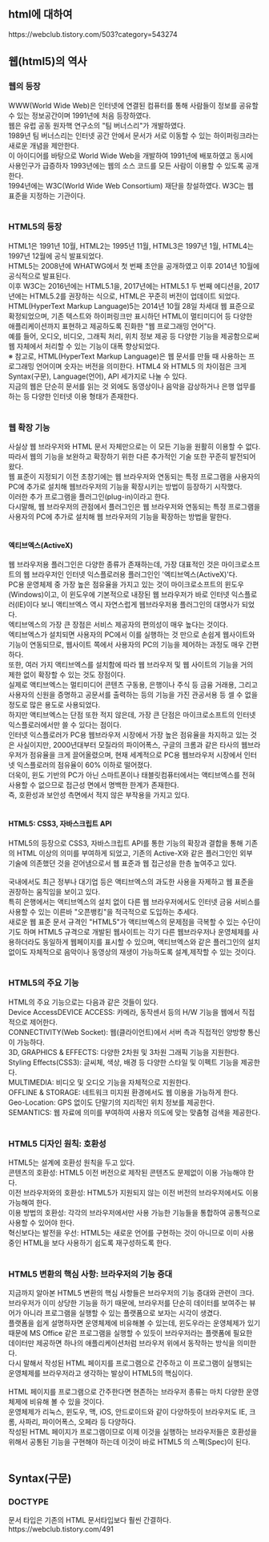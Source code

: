 <h2>html에 대하여</h2>
https://webclub.tistory.com/503?category=543274<br>
<h2>웹(html5)의 역사</h2>
<h3>웹의 등장</h3>
WWW(World Wide Web)은 인터넷에 연결된 컴퓨터를 통해 사람들이 정보를 공유할 수 있는 정보공간이며 1991년에 처음 등장하였다. <br>
웹은 유럽 공동 원자핵 연구소의 "팀 버너스리"가 개발하였다. <br>
1989년 팀 버너스리는 인터넷 공간 안에서 문서가 서로 이동할 수 있는 하이퍼링크라는 새로운 개념을 제안한다. <br>
이 아이디어를 바탕으로 World Wide Web을 개발하여 1991년에 배포하였고 동시에 사용인구가 급증하자 1993년에는 웹의 소스 코드를 모든 사람이 이용할 수 있도록 공개한다. <br>
1994년에는 W3C(World Wide Web Consortium) 재단을 창설하였다. W3C는 웹 표준을 지정하는 기관이다. <br>
<br>
<h3>HTML5의 등장</h3>
HTML1은 1991년 10월, HTML2는 1995년 11월, HTML3은 1997년 1월, HTML4는 1997년 12월에 공식 발표되었다. <br>
HTML5는 2008년에 WHATWG에서 첫 번째 초안을 공개하였고 이후 2014년 10월에 공식적으로 발표된다. <br>
이후 W3C는 2016년에는 HTML5.1을, 2017년에는 HTML5.1 두 번째 에디션을, 2017년에는 HTML5.2를 권장하는 식으로, HTML은 꾸준히 버전이 업데이트 되었다. <br>
HTML(HyperText Markup Language)5는 2014년 10월 28일 차세대 웹 표준으로 확정되었으며, 기존 텍스트와 하이퍼링크만 표시하던 HTML이 멀티미디어 등 다양한 애플리케이션까지 표현하고 제공하도록 진화한 "웹 프로그래밍 언어"다. <br>
예를 들어, 오디오, 비디오, 그래픽 처리, 위치 정보 제공 등 다양한 기능을 제공함으로써 웹 자체에서 처리할 수 있는 기능이 대폭 향상되었다. <br>
※ 참고로, HTML(HyperText Markup Language)은 웹 문서를 만들 때 사용하는 프로그래밍 언어이며 숫자는 버전을 의미한다. HTML4 와 HTML5 의 차이점은 크게 Syntax(구문), Language(언어), API 세가지로 나눌 수 있다. <br>
지금의 웹은 단순히 문서를 읽는 것 외에도 동영상이나 음악을 감상하거나 은행 업무를 하는 등 다양한 인터넷 이용 형태가 존재한다. <br>
<br>
<h3>웹 확장 기능</h3>
사실상 웹 브라우저와 HTML 문서 자체만으로는 이 모든 기능을 원활히 이용할 수 없다. <br>
따라서 웹의 기능을 보완하고 확장하기 위한 다른 추가적인 기술 또한 꾸준히 발전되어왔다. <br> 
웹 표준이 지정되기 이전 초창기에는 웹 브라우저와 연동되는 특정 프로그램을 사용자의 PC에 추가로 설치해 웹브라우저의 기능을 확장시키는 방법이 등장하기 시작했다. <br>
이러한 추가 프로그램을 플러그인(plug-in)이라고 한다. <br>
다시말해, 웹 브라우저의 관점에서 플러그인은 웹 브라우저와 연동되는 특정 프로그램을 사용자의 PC에 추가로 설치해 웹 브라우저의 기능을 확장하는 방법을 말한다. <br>
<br>
<h4>엑티브엑스(ActiveX)</h4>
웹 브라우저용 플러그인은 다양한 종류가 존재하는데, 가장 대표적인 것은 마이크로소프트의 웹 브라우저인 인터넷 익스플로러용 플러그인인 '엑티브엑스(ActiveX)'다. <br>
PC용 운영체제 중 가장 높은 점유율을 가지고 있는 것이 마이크로소프트의 윈도우(Windows)이고, 이 윈도우에 기본적으로 내장된 웹 브라우저가 바로 인터넷 익스플로러(IE)이다 보니 액티브엑스 역시 자연스럽게 웹브라우저용 플러그인의 대명사가 되었다. <br>
엑티브엑스의 가장 큰 장점은 서비스 제공자의 편의성이 매우 높다는 것이다. <br>
엑티브엑스가 설치되면 사용자의 PC에서 이를 실행하는 것 만으로 손쉽게 웹사이트와 기능이 연동되므로, 웹사이트 쪽에서 사용자의 PC의 기능을 제어하는 과정도 매우 간편하다. <br>
또한, 여러 가지 액티브엑스를 설치함에 따라 웹 브라우저 및 웹 사이트의 기능을 거의 제한 없이 확장할 수 있는 것도 장점이다. <br>
실제로 액티브엑스는 멀티미디어 콘텐츠 구동용, 은행이나 주식 등 금융 거래용, 그리고 사용자의 신원을 증명하고 공문서를 출력하는 등의 기능을 가진 관공서용 등 셀 수 없을 정도로 많은 용도로 사용되었다. <br>
하지만 액티브엑스는 단점 또한 적지 않은데, 가장 큰 단점은 마이크로소프트의 인터넷 익스플로러에서만 쓸 수 있다는 점이다. <br>
인터넷 익스플로러가 PC용 웹브라우저 시장에서 가장 높은 점유율을 차지하고 있는 것은 사실이지만, 2000년대부터 모질라의 파이어폭스, 구글의 크롬과 같은 타사의 웹브라우저가 점유율을 크게 끌어올렸으며, 현재 세계적으로 PC용 웹브라우저 시장에서 인터넷 익스플로러의 점유율이 60% 이하로 떨어졌다. <br>
더욱이, 윈도 기반의 PC가 아닌 스마트폰이나 태블릿컴퓨터에서는 액티브엑스를 전혀 사용할 수 없으므로 접근성 면에서 명백한 한계가 존재한다. <br>
즉, 호환성과 보안성 측면에서 적지 않은 부작용을 가지고 있다. <br>
<br>
<h4>HTML5: CSS3, 자바스크립트 API</h4>
HTML5의 등장으로 CSS3, 자바스크립트 API를 통한 기능의 확장과 결합을 통해 기존의 HTML 이상의 의미를 부여하게 되었고, 기존의 Active-X와 같은 플러그인인 외부 기술에 의존했던 것을 걷어냄으로서 웹 표준과 웹 접근성을 한층 높여주고 있다. <br>
<br>
국내에서도 최근 정부나 대기업 등은 액티브엑스의 과도한 사용을 자제하고 웹 표준을 권장하는 움직임을 보이고 있다. <br>
특히 은행에서는 액티브엑스의 설치 없이 다른 웹 브라우저에서도 인터넷 금융 서비스를 사용할 수 있는 이른바 "오픈뱅킹"을 적극적으로 도입하는 추세다. <br>
새로운 웹 표준 문서 규격인 "HTML5"가 액티브엑스의 문제점을 극복할 수 있는 수단이기도 하며 HTML5 규격으로 개발된 웹사이트는 각기 다른 웹브라우저나 운영체제를 사용하더라도 동일하게 웹페이지를 표시할 수 있으며, 액티브엑스와 같은 플러그인의 설치 없이도 자체적으로 음악이나 동영상의 재생이 가능하도록 설계,제작할 수 있는 것이다. <br>
<br>
<h3>HTML5의 주요 기능</h3>
HTML의 주요 기능으로는 다음과 같은 것들이 있다. <br>
Device AccessDEVICE ACCESS: 카메라, 동작센서 등의 H/W 기능을 웹에서 직접적으로 제어한다. <br>
CONNECTIVITY(Web Socket): 웹(클라이언트)에서 서버 측과 직접적인 양방향 통신이 가능하다. <br>
3D, GRAPHICS & EFFECTS: 다양한 2차원 및 3차원 그래픽 기능을 지원한다. <br>
Styling Effects(CSS3): 글씨체, 색상, 배경 등 다양한 스타일 및 이펙트 기능을 제공한다. <br>
MULTIMEDIA: 비디오 및 오디오 기능을 자체적으로 지원한다. <br>
OFFLINE & STORAGE: 네트워크 미지원 환경에서도 웹 이용을 가능하게 한다. <br>
Geo-Location: GPS 없이도 단말기의 지리적인 위치 정보를 제공한다. <br>
SEMANTICS: 웹 자료에 의미를 부여하여 사용자 의도에 맞는 맞춤형 검색을 제공한다. <br>
<br>
<h3>HTML5 디자인 원칙: 호환성</h3>
HTML5는 설계에 호환성 원칙을 두고 있다. <br>
콘텐츠의 호환성: HTML5 이전 버전으로 제작된 콘텐츠도 문제없이 이용 가능해야 한다. <br>
이전 브라우저와의 호환성: HTML5가 지원되지 않는 이전 버전의 브라우저에서도 이용 가능해여 한다. <br>
이용 방법의 호환성: 각각의 브라우저에서만 사용 가능한 기능들을 통합하여 공통적으로 사용할 수 있어야 한다. <br>
혁신보다는 발전을 우선: HTML5는 새로운 언어를 구현하는 것이 아니므로 이미 사용 중인 HTML을 보다 사용하기 쉽도록 재구성하도록 한다. <br>
<br>
<h3>HTML5 변환의 핵심 사항: 브라우저의 기능 증대</h3>
지금까지 알아본 HTML5 변환의 핵심 사항들은 브라우저의 기능 증대와 관련이 크다. <br>
브라우저가 이미 상당한 기능을 하기 때문에, 브라우저를 단순히 데이터를 보여주는 뷰어가 아니라 프로그램을 실행할 수 있는 플랫폼으로 보자는 시각이 생겼다. <br>
플랫폼을 쉽게 설명하자면 운영체제에 비유해볼 수 있는데, 윈도우라는 운영체제가 있기 때문에 MS Office 같은 프로그램을 실행할 수 있듯이 브라우저라는 플랫폼에 필요한 데이터만 제공하면 하나의 애플리케이션처럼 브라우저 위에서 동작하는 방식을 의미한다. <br>
다시 말해서 작성된 HTML 페이지를 프로그램으로 간주하고 이 프로그램이 실행되는 운영체제를 브라우저라고 생각하는 발상이 HTML5의 핵심이다. <br>
<br>
HTML 페이지를 프로그램으로 간주한다면 현존하는 브라우저 종류는 마치 다양한 운영체제에 비유해 볼 수 있을 것이다. <br>
운영체제가 리눅스, 윈도우, 맥, iOS, 안드로이드와 같이 다양하듯이 브라우저도 IE, 크롬, 사파리, 파이어폭스, 오페라 등 다양하다. <br>
작성된 HTML 페이지가 프로그램이므로 이제 이것을 실행하는 브라우저들은 호환성을 위해서 공통된 기능을 구현해야 하는데 이것이 바로 HTML5 의 스펙(Spec)이 된다. <br>
<br>
<h2>Syntax(구문)</h2>
<h3>DOCTYPE</h3>
문서 타입은 기존의 HTML 문서타입보다 훨씬 간결하다. <br>
https://webclub.tistory.com/491
<br>
<br>
